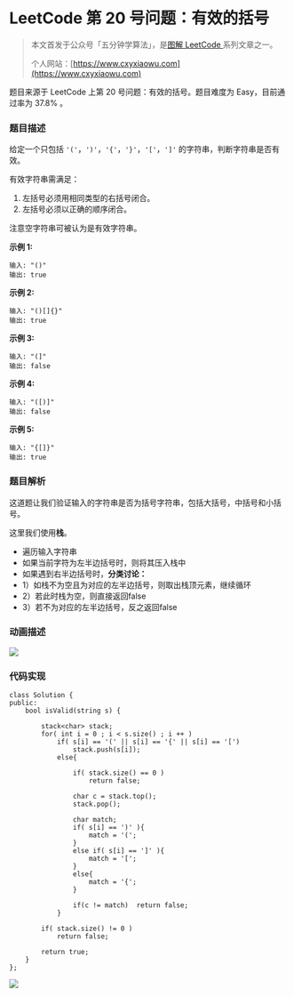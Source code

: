 # LeetCode 第 20 号问题：有效的括号

> 本文首发于公众号「五分钟学算法」，是[图解 LeetCode ](<https://github.com/MisterBooo/LeetCodeAnimation>)系列文章之一。
>
> 个人网站：[https://www.cxyxiaowu.com](https://www.cxyxiaowu.com)

题目来源于 LeetCode 上第 20 号问题：有效的括号。题目难度为 Easy，目前通过率为 37.8% 。

### 题目描述

给定一个只包括 `'('`，`')'`，`'{'`，`'}'`，`'['`，`']'` 的字符串，判断字符串是否有效。

有效字符串需满足：

1. 左括号必须用相同类型的右括号闭合。
2. 左括号必须以正确的顺序闭合。

注意空字符串可被认为是有效字符串。

**示例 1:**

```
输入: "()"
输出: true
```

**示例 2:**

```
输入: "()[]{}"
输出: true
```

**示例 3:**

```
输入: "(]"
输出: false
```

**示例 4:**

```
输入: "([)]"
输出: false
```

**示例 5:**

```
输入: "{[]}"
输出: true
```

### 题目解析

这道题让我们验证输入的字符串是否为括号字符串，包括大括号，中括号和小括号。

这里我们使用**栈**。

- 遍历输入字符串
- 如果当前字符为左半边括号时，则将其压入栈中
- 如果遇到右半边括号时，**分类讨论：**
- 1）如栈不为空且为对应的左半边括号，则取出栈顶元素，继续循环  
- 2）若此时栈为空，则直接返回false
- 3）若不为对应的左半边括号，反之返回false

### 动画描述

![](https://bucket-1257126549.cos.ap-guangzhou.myqcloud.com/20181108111124.gif)

### 代码实现

```
class Solution {
public:
    bool isValid(string s) {

        stack<char> stack;
        for( int i = 0 ; i < s.size() ; i ++ )
            if( s[i] == '(' || s[i] == '{' || s[i] == '[')
                stack.push(s[i]);
            else{

                if( stack.size() == 0 )
                    return false;

                char c = stack.top();
                stack.pop();

                char match;
                if( s[i] == ')' ){
                    match = '(';
                }
                else if( s[i] == ']' ){
                    match = '[';
                }
                else{
                    match = '{';
                }

                if(c != match)  return false;
            }

        if( stack.size() != 0 )
            return false;

        return true;
    }
};
```



![](https://bucket-1257126549.cos.ap-guangzhou.myqcloud.com/blog/fz0rq.png)